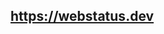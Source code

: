 ## <a href="https://webstatus.dev">https://webstatus.dev</a><br/><br/><br/><br/><br/><br/><br/><br/>